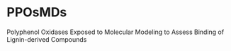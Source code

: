# PPOsMDs
Polyphenol Oxidases Exposed to Molecular Modeling to Assess Binding of Lignin-derived Compounds  
